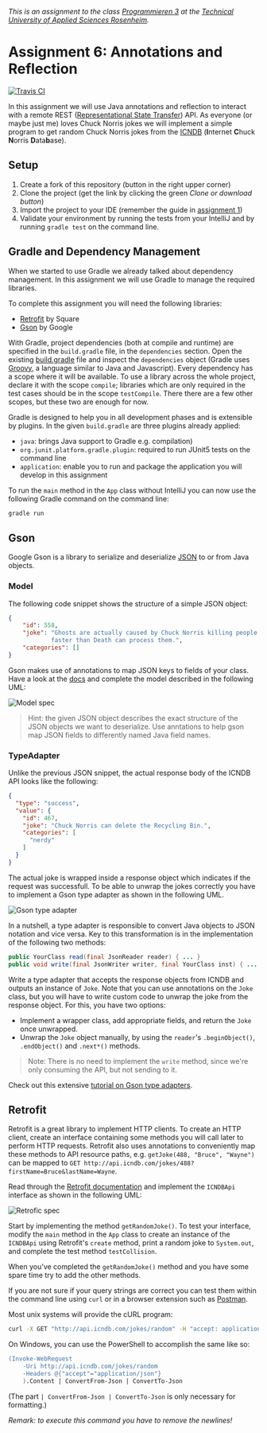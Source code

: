 _This is an assignment to the class [Programmieren 3](https://hsro-inf-prg3.github.io) at the [Technical University of Applied Sciences Rosenheim](https://www.th-rosenheim.de)._


# Assignment 6: Annotations and Reflection
[![Travis CI](https://travis-ci.org/hsro-inf-prg3/06-annotations-reflection.svg?branch=musterloesung)](https://travis-ci.org/hsro-inf-prg3/06-annotations-reflection)

In this assignment we will use Java annotations and reflection to interact with a remote REST ([Representational State Transfer](https://en.wikipedia.org/wiki/Representational_state_transfer)) API.
As everyone (or maybe just me) loves Chuck Norris jokes we will implement a simple program to get random Chuck Norris jokes from the [ICNDB](http://www.icndb.com/) (**I**nternet **C**huck **N**orris **D**ata**b**ase).


## Setup

1. Create a fork of this repository (button in the right upper corner)
2. Clone the project (get the link by clicking the green _Clone or download button_)
3. Import the project to your IDE (remember the guide in [assignment 1](https://github.com/hsro-inf-prg3/01-tools))
4. Validate your environment by running the tests from your IntelliJ and by running `gradle test` on the command line.


## Gradle and Dependency Management

When we started to use Gradle we already talked about dependency management.
In this assignment we will use Gradle to manage the required libraries.

To complete this assignment you will need the following libraries:

* [Retrofit](http://square.github.io/retrofit/) by Square
* [Gson](https://github.com/google/gson) by Google

With Gradle, project dependencies (both at compile and runtime) are specified in the `build.gradle` file, in the `dependencies` section.
Open the existing [build.gradle](./build.gradle) file and inspect the `dependencies` object (Gradle uses [Groovy](http://groovy-lang.org/), a language similar to Java and Javascript).
Every dependency has a scope where it will be available.
To use a library across the whole project, declare it with the scope `compile`; libraries which are only required in the test cases should be in the scope `testCompile`.
There there are a few other scopes, but these two are enough for now.

Gradle is designed to help you in all development phases and is extensible by plugins.
In the given `build.gradle` are three plugins already applied:

* `java`: brings Java support to Gradle e.g. compilation)
* `org.junit.platform.gradle.plugin`: required to run JUnit5 tests on the command line
* `application`: enable you to run and package the application you will develop in this assignment

To run the `main` method in the `App` class without IntelliJ you can now use the following Gradle command on the command line:

```bash
gradle run
```


## Gson

Google Gson is a library to serialize and deserialize [JSON](https://en.wikipedia.org/wiki/JSON) to or from Java objects.


### Model

The following code snippet shows the structure of a simple JSON object:

```json
{
    "id": 558,
    "joke": "Ghosts are actually caused by Chuck Norris killing people
            faster than Death can process them.",
    "categories": []
}
```

Gson makes use of annotations to map JSON keys to fields of your class.
Have a look at the [docs](https://github.com/google/gson/blob/master/UserGuide.md) and complete the model described in the following UML:

![Model spec](./assets/images/ModelSpec.svg)

> Hint: the given JSON object describes the exact structure of the JSON objects we want to deserialize.
> Use anntations to help gson map JSON fields to differently named Java field names.


### TypeAdapter

Unlike the previous JSON snippet, the actual response body of the ICNDB API looks like the following:

```json
{
  "type": "success",
  "value": {
    "id": 467,
    "joke": "Chuck Norris can delete the Recycling Bin.",
    "categories": [
      "nerdy"
    ]
  }
}
```

The actual joke is wrapped inside a response object which indicates if the request was successfull.
To be able to unwrap the jokes correctly you have to implement a Gson type adapter as shown in the following UML.

![Gson type adapter](./assets/images/GsonSpec.svg)

In a nutshell, a type adapter is responsible to convert Java objects to JSON notation and vice versa.
Key to this transformation is in the implementation of the following two methods:

```java
public YourClass read(final JsonReader reader) { ... }
public void write(final JsonWriter writer, final YourClass inst) { ... }

```

Write a type adapter that accepts the response objects from ICNDB and outputs an instance of `Joke`.
Note that you can use annotations on the `Joke` class, but you will have to write custom code to unwrap the joke from the response object.
For this, you have two options:

* Implement a wrapper class, add appropriate fields, and return the `Joke` once unwrapped.
* Unwrap the `Joke` object manually, by using the `reader`'s `.beginObject()`, `.endObject()` and `.next*()` methods.

> Note: There is no need to implement the `write` method, since we're only consuming the API, but not sending to it.

Check out this extensive [tutorial on Gson type adapters](http://www.javacreed.com/gson-typeadapter-example/).


## Retrofit

Retrofit is a great library to implement HTTP clients.
To create an HTTP client, create an interface containing some methods you will call later to perform HTTP requests.
Retrofit also uses annotations to conveniently map these methods to API resource paths, e.g. `getJoke(488, "Bruce", "Wayne")` can be mapped to `GET http://api.icndb.com/jokes/488?firstName=Bruce&lastName=Wayne`.

Read through the [Retrofit documentation](http://square.github.io/retrofit/) and implement the `ICNDBApi` interface as shown in the following UML:

![Retrofic spec](./assets/images/RetrofitAdapter.svg)

Start by implementing the method `getRandomJoke()`.
To test your interface, modify the `main` method in the `App` class to create an instance of the `ICNDBApi` using Retrofit's `create` method, print a random joke to `System.out`, and complete the test method `testCollision`.

When you've completed the `getRandomJoke()` method and you have some spare time try to add the other methods.

If you are not sure if your query strings are correct you can test them within the command line using `curl` or in a browser extension such as [Postman](https://www.getpostman.com/).

Most unix systems will provide the cURL program:

```bash
curl -X GET "http://api.icndb.com/jokes/random" -H "accept: application/json"
```

On Windows, you can use the PowerShell to accomplish the same like so:

```ps
(Invoke-WebRequest
    -Uri http://api.icndb.com/jokes/random
    -Headers @{"accept"="application/json"}
    ).Content | ConvertFrom-Json | ConvertTo-Json
```

(The part `| ConvertFrom-Json | ConvertTo-Json` is only necessary for formatting.)

_Remark: to execute this command you have to remove the newlines!_
